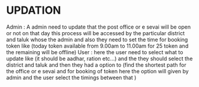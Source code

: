 # UPDATION 
Admin : A admin need to update that the post office or e sevai will be open or not on that day this process will be accessed by the particular district and  taluk whose the admin and also they need to set the time for booking token like (today token available from 9.00am to 11.00am for 25 token and the remaining will be offline)
User : here the user need to select what to update like (it should be aadhar, ration etc...) and the they should select the district and taluk and then they had a option to (find the shortest path for the office or e sevai and for booking of token here the option will given by admin and the user select the timings between that )
